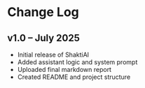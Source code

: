 # Change Log

## v1.0 – July 2025

- Initial release of ShaktiAI
- Added assistant logic and system prompt
- Uploaded final markdown report
- Created README and project structure
